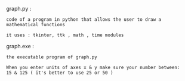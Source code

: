 graph.py :

    code of a program in python that allows the user to draw a mathematical functions

    it uses : tkinter, ttk , math , time modules 

graph.exe :

    the executable program of graph.py

    When you enter units of axes x & y make sure your number between:
    15 & 125 ( it's better to use 25 or 50 )
